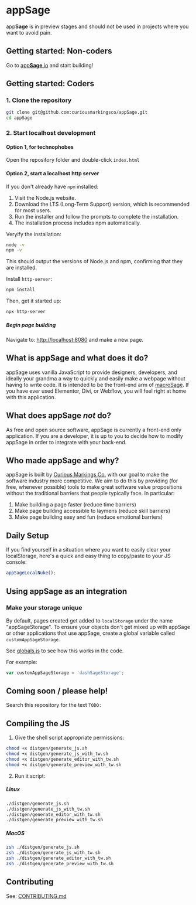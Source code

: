 # app**Sage**
app**Sage** is in preview stages and should not be used in projects where you want to avoid pain.

## Getting started: Non-coders
Go to [app**Sage**.io](https://appSage.io/) and start building!

## Getting started: Coders

### 1. Clone the repository
```sh
git clone git@github.com:curiousmarkingsco/appSage.git
cd appSage
```

### 2. Start localhost development

#### Option 1, for technophobes
Open the repository folder and double-click `index.html`

#### Option 2, start a localhost http server
If you don't already have `npm` installed:
1.	Visit the Node.js website.
2.	Download the LTS (Long-Term Support) version, which is recommended for most users.
3.	Run the installer and follow the prompts to complete the installation.
4.	The installation process includes npm automatically.

Veryify the installation:
```sh
node -v
npm -v
```
This should output the versions of Node.js and npm, confirming that they are installed.

Install `http-server`:
```sh
npm install
```

Then, get it started up:
```sh
npx http-server
```

##### Begin page building
Navigate to: [http://localhost:8080](http://localhost:8080) and make a new page.

## What is app**Sage** and what does it do?
appSage uses vanilla JavaScript to provide designers, developers, and ideally your grandma a way to quickly and easily make a webpage without having to write code. It is intended to be the front-end arm of [macroSage](https://macrosage.io/). If you have ever used Elementor, Divi, or Webflow, you will feel right at home with this application.

## What does app**Sage** *not* do?
As free and open source software, appSage is currently a front-end only application. If you are a developer, it is up to you to decide how to modify appSage in order to integrate with your back-end.

## Who made app**Sage** and why?
appSage is built by [Curious Markings Co.](https://curiousmarkings.com) with our goal to make the software industry more competitive. We aim to do this by providing (for free, whenever possible) tools to make great software value propositions without the traditional barriers that people typically face. In particular:
1. Make building a page faster (reduce time barriers)
2. Make page building accessible to laymens (reduce skill barriers)
3. Make page building easy and fun (reduce emotional barriers)

## Daily Setup

If you find  yourself in a situation where you want to easily clear your localStorage, here's a quick and easy thing to copy/paste to your JS console:

```js
appSageLocalNuke();
```

## Using appSage as an integration

### Make your storage unique
By default, pages created get added to `localStorage` under the name "appSageStorage". To ensure your objects don't get mixed up with appSage or other applications that use appSage, create a global variable called `customAppSageStorage`.

See [globals.js](https://github.com/curiousmarkingsco/appSage/blob/main/app/js/editor/globals.js) to see how this works in the code.

For example:
```js
var customAppSageStorage = 'dashSageStorage';
```

## Coming soon / please help!
Search this repository for the text `TODO: `

## Compiling the JS

1. Give the shell script appropriate permissions:
```sh
chmod +x distgen/generate_js.sh
chmod +x distgen/generate_js_with_tw.sh
chmod +x distgen/generate_editor_with_tw.sh
chmod +x distgen/generate_preview_with_tw.sh
```

2. Run it script:
##### Linux
```sh
./distgen/generate_js.sh
./distgen/generate_js_with_tw.sh
./distgen/generate_editor_with_tw.sh
./distgen/generate_preview_with_tw.sh
```
##### MacOS
```sh
zsh ./distgen/generate_js.sh
zsh ./distgen/generate_js_with_tw.sh
zsh ./distgen/generate_editor_with_tw.sh
zsh ./distgen/generate_preview_with_tw.sh
```

## Contributing
See: [CONTRIBUTING.md](https://github.com/curiousmarkingsco/appSage/blob/main/CONTRIBUTING.md)
